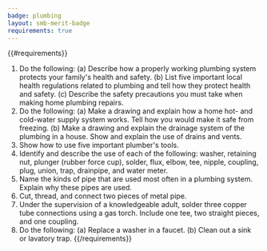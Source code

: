 ```yaml
---
badge: plumbing
layout: smb-merit-badge
requirements: true
---
```


{{#requirements}}
1. Do the following:
    (a) Describe how a properly working plumbing system protects your family's health and safety.
    (b) List five important local health regulations related to plumbing and tell how they protect health and safety.
    (c) Describe the safety precautions you must take when making home plumbing repairs.
2. Do the following:
    (a) Make a drawing and explain how a home hot- and cold-water supply system works. Tell how you would make it safe from freezing.
    (b) Make a drawing and explain the drainage system of the plumbing in a house. Show and explain the use of drains and vents.
3. Show how to use five important plumber's tools.
4. Identify and describe the use of each of the following: washer, retaining nut, plunger (rubber force cup), solder, flux, elbow, tee, nipple, coupling, plug, union, trap, drainpipe, and water meter.
5. Name the kinds of pipe that are used most often in a plumbing system. Explain why these pipes are used.
6. Cut, thread, and connect two pieces of metal pipe.
7. Under the supervision of a knowledgeable adult, solder three copper tube connections using a gas torch. Include one tee, two straight pieces, and one coupling.
8. Do the following:
    (a) Replace a washer in a faucet.
    (b) Clean out a sink or lavatory trap.
{{/requirements}}
